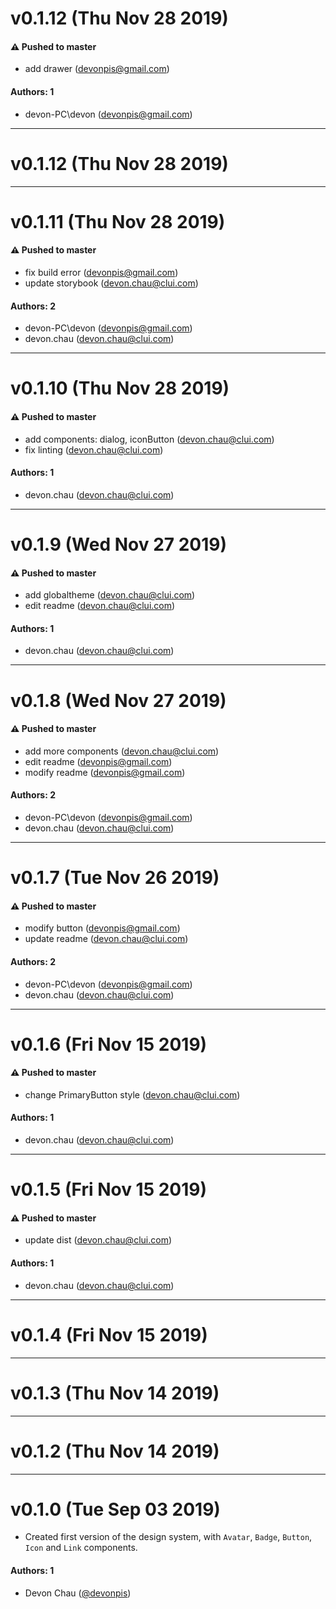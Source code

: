 # v0.1.12 (Thu Nov 28 2019)

#### ⚠️  Pushed to master

- add drawer  (devonpis@gmail.com)

#### Authors: 1

- devon-PC\devon (devonpis@gmail.com)

---

# v0.1.12 (Thu Nov 28 2019)



---

# v0.1.11 (Thu Nov 28 2019)

#### ⚠️  Pushed to master

- fix build error  (devonpis@gmail.com)
- update storybook  (devon.chau@clui.com)

#### Authors: 2

- devon-PC\devon (devonpis@gmail.com)
- devon.chau (devon.chau@clui.com)

---

# v0.1.10 (Thu Nov 28 2019)

#### ⚠️  Pushed to master

- add components: dialog, iconButton  (devon.chau@clui.com)
- fix linting  (devon.chau@clui.com)

#### Authors: 1

- devon.chau (devon.chau@clui.com)

---

# v0.1.9 (Wed Nov 27 2019)

#### ⚠️  Pushed to master

- add globaltheme  (devon.chau@clui.com)
- edit readme  (devon.chau@clui.com)

#### Authors: 1

- devon.chau (devon.chau@clui.com)

---

# v0.1.8 (Wed Nov 27 2019)

#### ⚠️  Pushed to master

- add more components  (devon.chau@clui.com)
- edit readme  (devonpis@gmail.com)
- modify readme  (devonpis@gmail.com)

#### Authors: 2

- devon-PC\devon (devonpis@gmail.com)
- devon.chau (devon.chau@clui.com)

---

# v0.1.7 (Tue Nov 26 2019)

#### ⚠️  Pushed to master

- modify button  (devonpis@gmail.com)
- update readme  (devon.chau@clui.com)

#### Authors: 2

- devon-PC\devon (devonpis@gmail.com)
- devon.chau (devon.chau@clui.com)

---

# v0.1.6 (Fri Nov 15 2019)

#### ⚠️  Pushed to master

- change PrimaryButton style  (devon.chau@clui.com)

#### Authors: 1

- devon.chau (devon.chau@clui.com)

---

# v0.1.5 (Fri Nov 15 2019)

#### ⚠️  Pushed to master

- update dist  (devon.chau@clui.com)

#### Authors: 1

- devon.chau (devon.chau@clui.com)

---

# v0.1.4 (Fri Nov 15 2019)



---

# v0.1.3 (Thu Nov 14 2019)



---

# v0.1.2 (Thu Nov 14 2019)



---

# v0.1.0 (Tue Sep 03 2019)

- Created first version of the design system, with `Avatar`, `Badge`, `Button`, `Icon` and `Link` components.

#### Authors: 1
- Devon Chau ([@devonpis](https://github.com/devonpis))